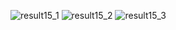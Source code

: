 ![result15_1](https://github.com/user-attachments/assets/08969473-1507-42f2-aa8f-0011c199175c)
![result15_2](https://github.com/user-attachments/assets/dbbef717-62e4-464e-bf1e-6cb6fc198810)
![result15_3](https://github.com/user-attachments/assets/4ee8d31b-026b-43e3-87bd-058f29e619e5)
